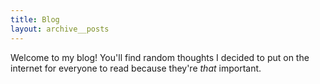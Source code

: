 ```yaml
---
title: Blog
layout: archive__posts
---
```


Welcome to my blog! You'll find random thoughts I decided to put on the internet for everyone to read because they're *that* important.
